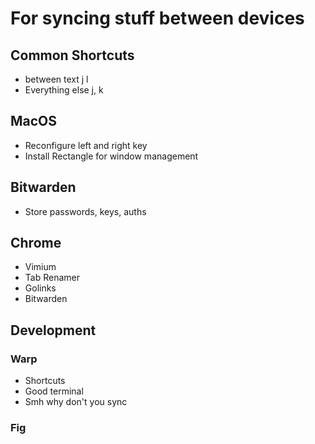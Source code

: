 # For syncing stuff between devices


## Common Shortcuts
- between text j l
- Everything else j, k

## MacOS
- Reconfigure left and right key
- Install Rectangle for window management

## Bitwarden
- Store passwords, keys, auths

## Chrome
- Vimium
- Tab Renamer
- Golinks
- Bitwarden

## Development

### Warp
- Shortcuts
- Good terminal
- Smh why don't you sync

### Fig
